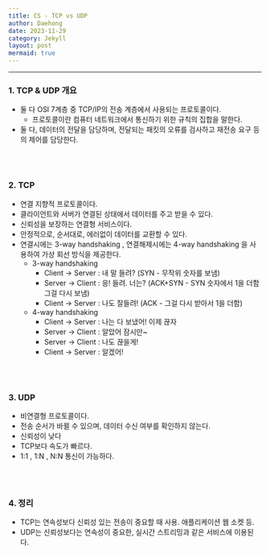 ```yaml
---
title: CS - TCP vs UDP
author: Daehong
date: 2023-11-29
category: Jekyll
layout: post
mermaid: true
---
```


<hr>

### 1. TCP & UDP 개요
* 둘 다 OSI 7계층 중 TCP/IP의 전송 계층에서 사용되는 프로토콜이다.
	* 프로토콜이란 컴퓨터 네트워크에서 통신하기 위한 규칙의 집합을 말한다.
* 둘 다, 데이터의 전달을 담당하며, 전달되는 패킷의 오류를 검사하고 재전송 요구 등의 제어를 담당한다.

<br>
<br>

### 2. TCP
* 연결 지향적 프로토콜이다.
* 클라이언트와 서버가 연결된 상태에서 데이터를 주고 받을 수 있다.
* 신뢰성을 보장하는 연결형 서비스이다.
* 안정적으로, 순서대로, 에러없이 데이터를 교환할 수 있다.
* 연결시에는 3-way handshaking , 연결해제시에는 4-way handshaking 을 사용하여 가상 회선 방식을 제공한다.
	* 3-way handshaking
		* Client -> Server : 내 말 들려? (SYN - 무작위 숫자를 보냄)
		* Server -> Client : 응! 들려. 너는? (ACK+SYN - SYN 숫자에서 1을 더함 그걸 다시 보냄)
		* Client -> Server : 나도 잘들려! (ACK - 그걸 다시 받아서 1을 더함)
	* 4-way handshaking
		* Client -> Server : 나는 다 보냈어! 이제 끊자
		* Server -> Client : 알았어 잠시만~
		* Server -> Client : 나도 끊을게!
		* Client -> Server : 알겠어!
		
<br>
<br>

### 3. UDP
* 비연결형 프로토콜이다.
* 전송 순서가 바뀔 수 있으며, 데이터 수신 여부를 확인하지 않는다.
* 신뢰성이 낮다
* TCP보다 속도가 빠르다.
* 1:1 , 1:N , N:N 통신이 가능하다.

<br>
<br>

### 4. 정리
* TCP는 연속성보다 신뢰성 있는 전송이 중요할 때 사용. 애플리케이션 웹 소켓 등.
* UDP는 신뢰성보다는 연속성이 중요한, 실시간 스트리밍과 같은 서비스에 이용된다.


<br>
<br>
<br>
<br>
<br>